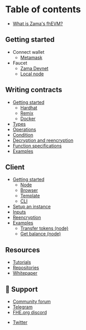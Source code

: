 # Table of contents

- [What is Zama's fhEVM?](README.md)

## Getting started

- Connect wallet
  - [Metamask](getting_started/wallet/metamask.md)
- Faucet
  - [Zama Devnet](getting_started/faucet/devnet.md)
  - [Local node](getting_started/faucet/local.md)

## Writing contracts

- [Getting started](solidity/getting_started.md)
  - [Hardhat](solidity/getting_started/hardhat.md)
  - [Remix](solidity/getting_started/remix.md)
  - [Docker](solidity/getting_started/docker.md)
- [Types](solidity/types.md)
- [Operations](solidity/operations.md)
- [Condition](solidity/condition.md)
- [Decryption and reencryption](solidity/decrypt.md)
- [Function specifications](solidity/functions.md)
- [Examples](solidity/examples.md)

## Client

- [Getting started](client/getting_started.md)
  - [Node](client/getting_started/node.md)
  - [Browser](client/getting_started/browser.md)
  - [Template](client/getting_started/template.md)
  - [CLI](client/getting_started/cli.md)
- [Setup an instance](client/instance.md)
- [Inputs](client/inputs.md)
- [Reencryption](client/reencryption.md)
- [Examples](client/examples.md)
  - [Transfer tokens (node)](client/examples/transfererc20.md)
  - [Get balance (node)](client/examples/getbalance.md)

## Resources

- [Tutorials](resources/tutorials.md)
- [Repositories](resources/repositories.md)
- [Whitepaper](https://github.com/zama-ai/fhevm/blob/main/fhevm-whitepaper.pdf)

## 🔗 Support

* [Community forum](https://community.zama.ai)
* [Telegram](https://t.me/+Ojt5y-I7oR42MTkx)
* [FHE.org discord](https://discord.fhe.org)
<!-- markdown-link-check-disable -->
* [Twitter](https://twitter.com/zama\_fhe)
<!-- markdown-link-check-enable -->

